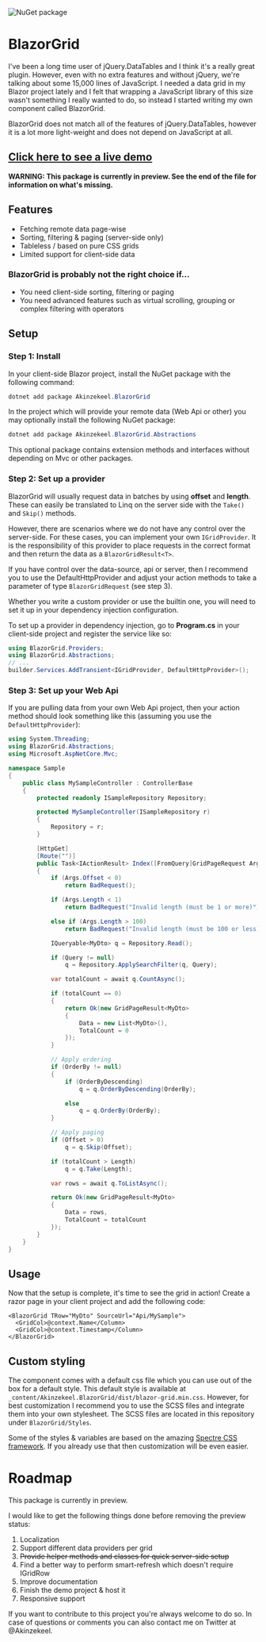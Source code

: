 ![NuGet package](https://img.shields.io/nuget/vpre/Akinzekeel.BlazorGrid)

# BlazorGrid
I've been a long time user of jQuery.DataTables and I think it's a really great plugin. However, even with no extra features and without jQuery, we're talking about some 15,000 lines of JavaScript. I needed a data grid in my Blazor project lately and I felt that wrapping a JavaScript library of this size wasn't something I really wanted to do, so instead I started writing my own component called BlazorGrid.

BlazorGrid does not match all of the features of jQuery.DataTables, however it is a lot more light-weight and does not depend on JavaScript at all.

## [Click here to see a live demo](https://blazorgrid.z6.web.core.windows.net/)

**WARNING: This package is currently in preview. See the end of the file for information on what's missing.**

## Features
- Fetching remote data page-wise
- Sorting, filtering & paging (server-side only)
- Tableless / based on pure CSS grids
- Limited support for client-side data

### BlazorGrid is probably not the right choice if...
- You need client-side sorting, filtering or paging
- You need advanced features such as virtual scrolling, grouping or complex filtering with operators

## Setup
### Step 1: Install
In your client-side Blazor project, install the NuGet package with the following command:
```powershell
dotnet add package Akinzekeel.BlazorGrid
```
In the project which will provide your remote data (Web Api or other) you may optionally install the following NuGet package:
```powershell
dotnet add package Akinzekeel.BlazorGrid.Abstractions
```
This optional package contains extension methods and interfaces without depending on Mvc or other packages.

### Step 2: Set up a provider
BlazorGrid will usually request data in batches by using **offset** and **length**. These can easily be translated to Linq on the server side with the `Take()` and `Skip()` methods.

However, there are scenarios where we do not have any control over the server-side. For these cases, you can implement your own `IGridProvider`. It is the responsibility of this provider to place requests in the correct format and then return the data as a `BlazorGridResult<T>`.

If you have control over the data-source, api or server, then I recommend you to use the DefaultHttpProvider and adjust your action methods to take a parameter of type `BlazorGridRequest` (see step 3).

Whether you write a custom provider or use the builtin one, you will need to set it up in your dependency injection configuration.

To set up a provider in dependency injection, go to **Program.cs** in your client-side project and register the service like so:

```c#
using BlazorGrid.Providers;
using BlazorGrid.Abstractions;
// ...
builder.Services.AddTransient<IGridProvider, DefaultHttpProvider>();
```

### Step 3: Set up your Web Api
If you are pulling data from your own Web Api project, then your action method should look something like this (assuming you use the `DefaultHttpProvider`):
```c#
using System.Threading;
using BlazorGrid.Abstractions;
using Microsoft.AspNetCore.Mvc;

namespace Sample
{
    public class MySampleController : ControllerBase
    {
        protected readonly ISampleRepository Repository;

        protected MySampleController(ISampleRepository r)
        {
            Repository = r;
        }

        [HttpGet]
        [Route("")]
        public Task<IActionResult> Index([FromQuery]GridPageRequest Args)
        {
            if (Args.Offset < 0)
                return BadRequest();

            if (Args.Length < 1)
                return BadRequest("Invalid length (must be 1 or more)");

            else if (Args.Length > 100)
                return BadRequest("Invalid length (must be 100 or less)");

            IQueryable<MyDto> q = Repository.Read();

            if (Query != null)
                q = Repository.ApplySearchFilter(q, Query);

            var totalCount = await q.CountAsync();

            if (totalCount == 0)
            {
                return Ok(new GridPageResult<MyDto>
                {
                    Data = new List<MyDto>(),
                    TotalCount = 0
                });
            }

            // Apply ordering
            if (OrderBy != null)
            {
                if (OrderByDescending)
                    q = q.OrderByDescending(OrderBy);

                else
                    q = q.OrderBy(OrderBy);
            }

            // Apply paging
            if (Offset > 0)
                q = q.Skip(Offset);

            if (totalCount > Length)
                q = q.Take(Length);

            var rows = await q.ToListAsync();

            return Ok(new GridPageResult<MyDto>
            {
                Data = rows,
                TotalCount = totalCount
            });
        }
    }
}
```

## Usage
Now that the setup is complete, it's time to see the grid in action! Create a razor page in your client project and add the following code:
```razor
<BlazorGrid TRow="MyDto" SourceUrl="Api/MySample">
  <GridCol>@context.Name</Column>
  <GridCol>@context.Timestamp</Column>
</BlazorGrid>
```

## Custom styling
The component comes with a default css file which you can use out of the box for a default style. This default style is available at `_content/Akinzekeel.BlazorGrid/dist/blazor-grid.min.css`. However, for best customization I recommend you to use the SCSS files and integrate them into your own stylesheet. The SCSS files are located in this repository under `BlazorGrid/Styles`.

Some of the styles & variables are based on the amazing [Spectre CSS framework](https://picturepan2.github.io/spectre/). If you already use that then customization will be even easier.

# Roadmap
This package is currently in preview.

I would like to get the following things done before removing the preview status:
1. Localization
2. Support different data providers per grid
3. ~~Provide helper methods and classes for quick server-side setup~~
4. Find a better way to perform smart-refresh which doesn't require IGridRow
5. Improve documentation
6. Finish the demo project & host it
7. Responsive support

If you want to contribute to this project you're always welcome to do so. In case of questions or comments you can also contact me on Twitter at @Akinzekeel.
